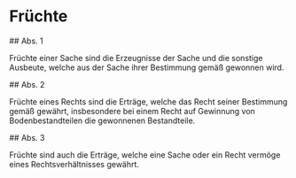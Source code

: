 # Früchte



\#\# Abs. 1

 Früchte einer Sache sind die Erzeugnisse der Sache und die sonstige Ausbeute, welche aus der Sache ihrer Bestimmung gemäß gewonnen wird.

\#\# Abs. 2

 Früchte eines Rechts sind die Erträge, welche das Recht seiner Bestimmung gemäß gewährt, insbesondere bei einem Recht auf Gewinnung von Bodenbestandteilen die gewonnenen Bestandteile.

\#\# Abs. 3

 Früchte sind auch die Erträge, welche eine Sache oder ein Recht vermöge eines Rechtsverhältnisses gewährt. 

